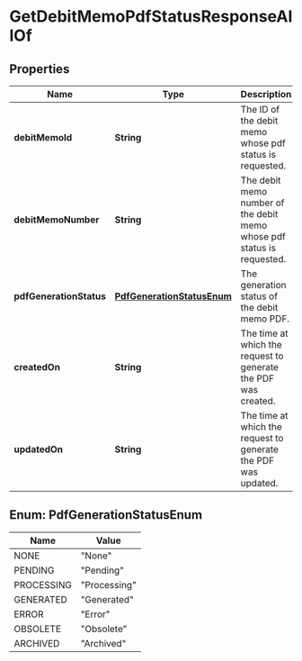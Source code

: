 

# GetDebitMemoPdfStatusResponseAllOf


## Properties

| Name | Type | Description | Notes |
|------------ | ------------- | ------------- | -------------|
|**debitMemoId** | **String** | The ID of the debit memo whose pdf status is requested.  |  [optional] |
|**debitMemoNumber** | **String** | The debit memo number of the debit memo whose pdf status is requested.  |  [optional] |
|**pdfGenerationStatus** | [**PdfGenerationStatusEnum**](#PdfGenerationStatusEnum) | The generation status of the debit memo PDF.  |  [optional] |
|**createdOn** | **String** | The time at which the request to generate the PDF was created.  |  [optional] |
|**updatedOn** | **String** | The time at which the request to generate the PDF was updated.  |  [optional] |



## Enum: PdfGenerationStatusEnum

| Name | Value |
|---- | -----|
| NONE | &quot;None&quot; |
| PENDING | &quot;Pending&quot; |
| PROCESSING | &quot;Processing&quot; |
| GENERATED | &quot;Generated&quot; |
| ERROR | &quot;Error&quot; |
| OBSOLETE | &quot;Obsolete&quot; |
| ARCHIVED | &quot;Archived&quot; |



